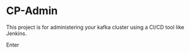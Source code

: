 # CP-Admin
This project is for administering your kafka cluster using a CI/CD tool like Jenkins.

Enter